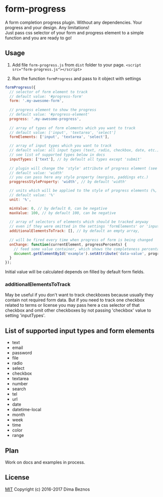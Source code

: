 # form-progress
A form completion progress plugin. Without any dependencies. Your progress and your design. Any limitations!<br/>
Just pass css selector of your form and progress element to a simple function and you are ready to go!

## Usage

1. Add file `form-progress.js` from `dist` folder to your page.
`<script src="form-progress.js"></script>`

2. Run the function `formProgress` and pass to it object with settings

```javascript
formProgress({
  // selector of form element to track
  // default value: '#progress-form'
  form: '.my-awesome-form',
  
  // progress element to show the progress
  // default value: '#progress-element'
  progress: '.my-awesome-progress',
  
  // array of types of form elements which you want to track
  // default value: ['input', 'textarea', 'select']
  formElements: ['input', 'textarea', 'select'],

  // array of input types which you want to track
  // default value: all input types (text, radio, checkbox, date, etc.)
  // see list of supported types below in docs
  inputTypes: ['text'], // by default all types except 'submit'
  
  // plugin will change the 'style' attribute of progress element (see setting 'progress' above)
  // default value: 'width'
  // you can pass here any style property (margins, paddings etc.)
  proggressStyleProperty: 'width', // by default 'width'

  // units which will be applied to the style of progress elements (%, px, em, etc)
  // default value: '%'
  unit: '%',

  minValue: 0, // by default 0, can be negative
  maxValue: 100, // by default 100, can be negative
  
  // array of selectors of elements which should be tracked anyway
  // even if they were omitted in the settings 'formElements' or 'inputTypes'
  additionalElementsToTrack: [], // by default an empty array,
  
  // will be fired every time when progress of form is being changed
  onChange: function(currentElement, progressPercents) {
    // feed some value container, which shows the completeness percentage
    document.getElementById('example').setAttribute('data-value', progressPercents);
  }
});
```

Initial value will be calculated depends on filled by default form fields.

### additionalElementsToTrack
May be useful if you don't want to track checkboxes because usually they contain not required form data.
But if you need to track one checkbox related to terms or license you may pass here a css selector of that checkbox
and omit other checkboxes by not passing 'checkbox' value to setting 'inputTypes'.

## List of supported input types and form elements

* text
* email
* password
* file
* radio
* select
* checkbox
* textarea
* number
* search
* tel
* url
* date
* datetime-local
* month
* week
* time
* color 
* range 

## Plan

Work on docs and examples in process. <br>

## License
[MIT](https://www.tldrlegal.com/l/mit) Copyright (c) 2016-2017 Dima Beznos
